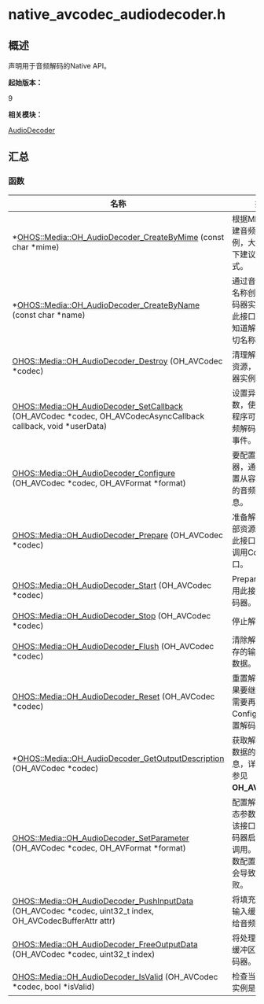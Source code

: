 # native_avcodec_audiodecoder.h

## 概述

声明用于音频解码的Native API。

**起始版本：**

9

**相关模块：**

[AudioDecoder](_audio_decoder.md)

## 汇总

### 函数

| 名称                                                                                                                                                           | 描述                                                                                                 |
| -------------------------------------------------------------------------------------------------------------------------------------------------------------- | ---------------------------------------------------------------------------------------------------- |
| \*[OHOS::Media::OH_AudioDecoder_CreateByMime](_audio_decoder.md#oh_audiodecoder_createbymime) (const char \*mime)                                                 | 根据MIME类型创建音频解码器实例，大多数场景下建议使用此方式。                                         |
| \*[OHOS::Media::OH_AudioDecoder_CreateByName](_audio_decoder.md#oh_audiodecoder_createbyname) (const char \*name)                                                 | 通过音频解码器名称创建音频解码器实例，使用此接口的前提是知道解码器的确切名称。                       |
| [OHOS::Media::OH_AudioDecoder_Destroy](_audio_decoder.md#oh_audiodecoder_destroy) (OH_AVCodec \*codec)                                                            | 清理解码器内部资源，销毁解码器实例。                                                                 |
| [OHOS::Media::OH_AudioDecoder_SetCallback](_audio_decoder.md#oh_audiodecoder_setcallback) (OH_AVCodec \*codec, OH_AVCodecAsyncCallback callback, void \*userData) | 设置异步回调函数，使您的应用程序可以响应音频解码器生成的事件。                                       |
| [OHOS::Media::OH_AudioDecoder_Configure](_audio_decoder.md#oh_audiodecoder_configure) (OH_AVCodec \*codec, OH_AVFormat \*format)                                  | 要配置音频解码器，通常需要配置从容器中提取的音频描述信息。                                           |
| [OHOS::Media::OH_AudioDecoder_Prepare](_audio_decoder.md#oh_audiodecoder_prepare) (OH_AVCodec \*codec)                                                            | 准备解码器的内部资源，在调用此接口之前必须调用Configure接口。                                        |
| [OHOS::Media::OH_AudioDecoder_Start](_audio_decoder.md#oh_audiodecoder_start) (OH_AVCodec \*codec)                                                                | Prepare成功后调用此接口启动解码器。                                                                  |
| [OHOS::Media::OH_AudioDecoder_Stop](_audio_decoder.md#oh_audiodecoder_stop) (OH_AVCodec \*codec)                                                                  | 停止解码器。                                                                                         |
| [OHOS::Media::OH_AudioDecoder_Flush](_audio_decoder.md#oh_audiodecoder_flush) (OH_AVCodec \*codec)                                                                | 清除解码器中缓存的输入和输出数据。                                                                   |
| [OHOS::Media::OH_AudioDecoder_Reset](_audio_decoder.md#oh_audiodecoder_reset) (OH_AVCodec \*codec)                                                                | 重置解码器。如果要继续解码，需要再次调用Configure接口配置解码器实例 。                               |
| \*[OHOS::Media::OH_AudioDecoder_GetOutputDescription](_audio_decoder.md#oh_audiodecoder_getoutputdescription) (OH_AVCodec \*codec)                                | 获取解码器输出数据的描述信息，详细信息请参见**OH_AVFormat**。                                  |
| [OHOS::Media::OH_AudioDecoder_SetParameter](_audio_decoder.md#oh_audiodecoder_setparameter) (OH_AVCodec \*codec, OH_AVFormat \*format)                            | 配置解码器的动态参数。注意：该接口必须在解码器启动后才能调用。另外，参数配置错误可能会导致解码失败。 |
| [OHOS::Media::OH_AudioDecoder_PushInputData](_audio_decoder.md#oh_audiodecoder_pushinputdata) (OH_AVCodec \*codec, uint32_t index, OH_AVCodecBufferAttr attr)     | 将填充有数据的输入缓冲区提交给音频解码器。                                                           |
| [OHOS::Media::OH_AudioDecoder_FreeOutputData](_audio_decoder.md#oh_audiodecoder_freeoutputdata) (OH_AVCodec \*codec, uint32_t index)                              | 将处理后的输出缓冲区返回给解码器。                                                                   |
| [OHOS::Media::OH_AudioDecoder_IsValid](_audio_decoder.md#oh_audiodecoder_isvalid) (OH_AVCodec \*codec, bool \*isValid)                                            | 检查当前解码器实例是否有效。                                                                         |
